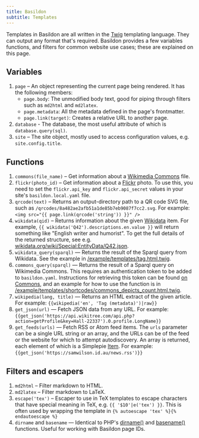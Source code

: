 ```yaml
---
title: Basildon
subtitle: Templates
---
```


Templates in Basildon are all written in the [Twig](https://twig.symfony.com/) templating language.
They can output any format that's required.
Basildon provides a few variables functions, and filters for common website use cases;
these are explained on this page.

## Variables

1. `page` – An object representing the current page being rendered.
   It has the following members:
   * `page.body`: The unmodified body text,
     good for piping through filters such as `md2html` and `md2latex`.
   * `page.metadata`: All the metadata defined in the page's frontmatter.
   * `page.link(target)`: Creates a relative URL to another page.
2. `database` - The database,
   the most useful attribute of which is `database.query(sql)`.
3. `site` – The site object, mostly used to access configuration values, e.g. `site.config.title`.

## Functions

1. `commons(file_name)` – Get information about a [Wikimedia Commons](https://commons.wikimedia.org/) file.
2. `flickr(photo_id)` – Get information about a [Flickr](https://www.flickr.com/) photo.
   To use this, you need to set the `flickr.api_key` and `flickr.api_secret` values
   in your site's `basildon.local.yaml` file.
3. `qrcode(text)` – Returns an output-directory path to a QR code SVG file,
   such as `/qrcodes/8a482ae2afb51a1de85b7eb9087f7cc2.svg`.
   For example: `<img src="{{ page.link(qrcode('string')) }}" />`
4. `wikidata(qid)` – Returns information about the given [Wikidata](https://www.wikidata.org/) item.
   For example, `{{ wikidata('Q42').descriptions.en.value }}` will return something like "English writer and humorist".
   To get the full details of the returned structure,
   see e.g. [wikidata.org/wiki/Special:EntityData/Q42.json](https://www.wikidata.org/wiki/Special:EntityData/Q42.json).
5. `wikidata_query(sparql)` — Returns the result of the Sparql query from Wikidata.
   See the example in [/example/templates/tag.html.twig](https://github.com/samwilson/basildon/blob/main/example/templates/tag.html.twig).
6. `commons_query(sparql)` — Returns the result of a Sparql query on Wikimedia Commons.
   This requires an authentication token to be added to `basildon.yaml`.
   Instructions for retrieving this token can be found [on Commons](https://commons.wikimedia.org/wiki/Commons:SPARQL_query_service/API_endpoint),
   and an example for how to use the function is in [/example/templates/shortcodes/commons_depicts_count.html.twig](https://github.com/samwilson/basildon/blob/main/example/templates/shortcodes/commons_depicts_count.html.twig).
7. `wikipedia(lang, title)` — Returns an HTML extract of the given article.
   For example: `{{wikipedia('en', 'Tag (metadata)')|raw}}`
8. `get_json(url)` — Fetch JSON data from any URL.
   For example: `{{get_json('https://api.wikitree.com/api.php?action=getProfile&key=Hall-22337').0.profile.LongName}}`
9. `get_feeds(urls)` — Fetch RSS or Atom feed items.
   The `urls` parameter can be a single URL string or an array,
   and the URLs can be of the feed or the website for which to attempt autodiscovery.
   An array is returned, each element of which is a Simplepie [Item](https://github.com/simplepie/simplepie/blob/1.8.0/src/Item.php).
   For example: `{{get_json('https://samwilson.id.au/news.rss')}}`

## Filters and escapers

1. `md2html` – Filter markdown to HTML.
2. `md2latex` – Filter markdown to LaTeX.
3. `escape('tex')` – Escaper to use in TeX templates to escape characters that have special meaning in TeX, e.g. `{{ '$10'|e('tex') }}`.
   This is often used by wrapping the template in `{% autoescape 'tex' %}{% endautoescape %}`
4. `dirname` and `basename` — Identical to PHP's [dirname()](https://www.php.net/manual/en/function.dirname.php)
   and [basename()](https://www.php.net/manual/en/function.basename.php) functions. Useful for working with Basildon page IDs.
